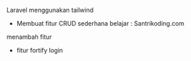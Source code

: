 Laravel menggunakan tailwind 

- Membuat fitur CRUD sederhana
belajar : Santrikoding.com

 menambah fitur

- fitur fortify login
